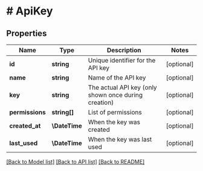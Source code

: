 # # ApiKey

## Properties

Name | Type | Description | Notes
------------ | ------------- | ------------- | -------------
**id** | **string** | Unique identifier for the API key | [optional]
**name** | **string** | Name of the API key | [optional]
**key** | **string** | The actual API key (only shown once during creation) | [optional]
**permissions** | **string[]** | List of permissions | [optional]
**created_at** | **\DateTime** | When the key was created | [optional]
**last_used** | **\DateTime** | When the key was last used | [optional]

[[Back to Model list]](../../README.md#models) [[Back to API list]](../../README.md#endpoints) [[Back to README]](../../README.md)
